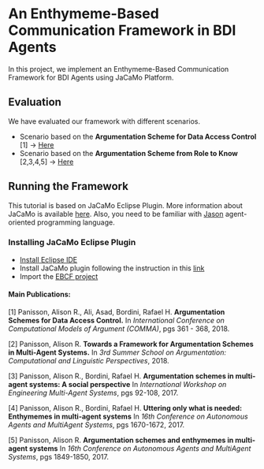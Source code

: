 # An Enthymeme-Based Communication Framework in BDI Agents

In this project, we implement an Enthymeme-Based Communication Framework for BDI Agents using JaCaMo Platform. 

## Evaluation

We have evaluated our framework with different scenarios.
* Scenario based on the **Argumentation Scheme for Data Access Control** [1] -> [Here](https://github.com/AlisonPanisson/EBCF/blob/master/Scenario_DAC.md)
* Scenario based on the **Argumentation Scheme from Role to Know** [2,3,4,5] -> [Here](https://github.com/AlisonPanisson/EBCF/blob/master/Scenario_RK.md)


## Running the Framework

This tutorial is based on JaCaMo Eclipse Plugin. More information about JaCaMo is available [here](http://jacamo.sourceforge.net/).
Also, you need to be familiar with [Jason](http://jason.sourceforge.net/wp/) agent-oriented programming language.

### Installing JaCaMo Eclipse Plugin
- [Install Eclipse IDE](https://www.eclipse.org/downloads/)
- Install JaCaMo plugin following the instruction in this [link](http://jacamo.sourceforge.net/eclipseplugin/tutorial/)
- Import the [EBCF project](https://github.com/AlisonPanisson/EBCF/tree/master/EBCF_Jason)

#### **Main Publications:**

[1] Panisson, Alison R., Ali, Asad, Bordini, Rafael H. 
**Argumentation Schemes for Data Access Control.** 
In *International Conference on Computational Models of Argument (COMMA)*, pgs 361 - 368, 2018.

[2] Panisson, Alison R. 
**Towards a Framework for Argumentation Schemes in Multi-Agent Systems.** 
In *3rd Summer School on Argumentation: Computational and Linguistic Perspectives*, 2018.

[3] Panisson, Alison R., Bordini, Rafael H. 
**Argumentation schemes in multi-agent systems: A social perspective**
In *International Workshop on Engineering Multi-Agent Systems*, pgs 92-108, 2017.

[4] Panisson, Alison R., Bordini, Rafael H. 
**Uttering only what is needed: Enthymemes in multi-agent systems**
In *16th Conference on Autonomous Agents and MultiAgent Systems*, pgs 1670-1672, 2017.

[5] Panisson, Alison R. 
**Argumentation schemes and enthymemes in multi-agent systems**
In *16th Conference on Autonomous Agents and MultiAgent Systems*, pgs 1849-1850, 2017.
